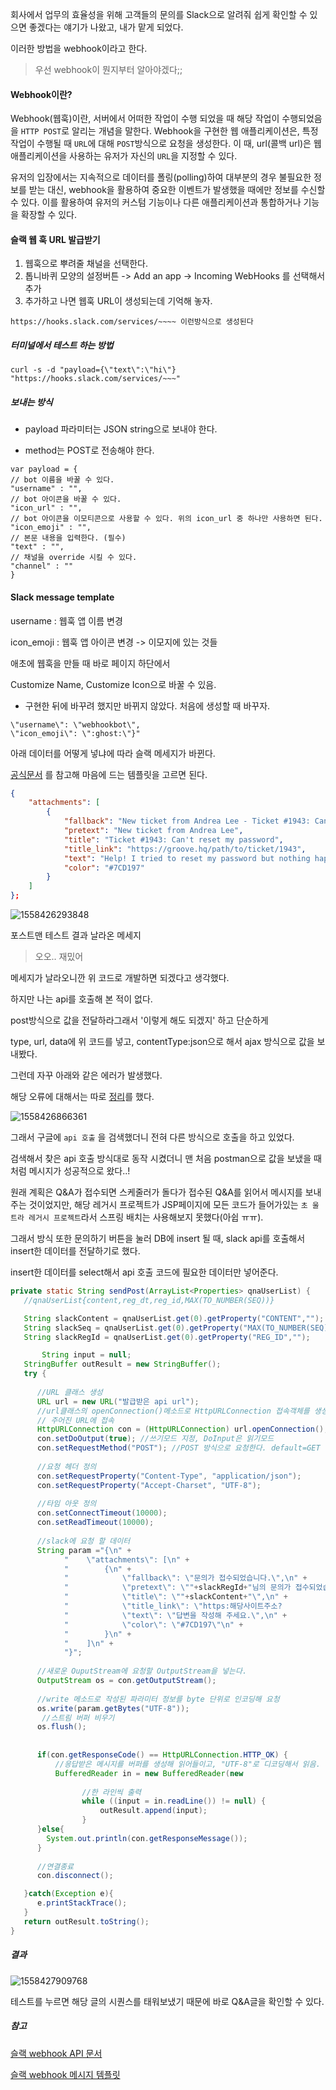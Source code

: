 회사에서 업무의 효율성을 위해 고객들의 문의를 Slack으로 알려줘 쉽게 확인할 수 있으면 좋겠다는 얘기가 나왔고, 내가 맡게 되었다.



이러한 방법을 webhook이라고 한다.

> 우선 webhook이 뭔지부터 알아야겠다;;



#### Webhook이란?

Webhook(웹훅)이란, 서버에서 어떠한 작업이 수행 되었을 때 해당 작업이 수행되었음을 `HTTP POST`로 알리는 개념을 말한다. Webhook을 구현한 웹 애플리케이션은, 특정 작업이 수행될 때 `URL`에 대해 `POST`방식으로 요청을 생성한다. 이 때, url(콜백 url)은 웹 애플리케이션을 사용하는 유저가 자신의 `URL`을 지정할 수 있다.

유저의 입장에서는 지속적으로 데이터를 폴링(polling)하여 대부분의 경우 불필요한 정보를 받는 대신, webhook을 활용하여 중요한 이벤트가 발생했을 때에만 정보를 수신할 수 있다. 이를 활용하여 유저의 커스텀 기능이나 다른 애플리케이션과 통합하거나 기능을 확장할 수 있다.



#### 슬랙 웹 훅 URL 발급받기

1. 웹훅으로 뿌려줄 채널을 선택한다. 
2. 톱니바퀴 모양의 설정버튼 -> Add an app -> Incoming WebHooks 를 선택해서 추가
3. 추가하고 나면 웹훅 URL이 생성되는데 기억해 놓자.

```
https://hooks.slack.com/services/~~~~ 이런방식으로 생성된다
```



##### 터미널에서 테스트 하는 방법

```
curl -s -d "payload={\"text\":\"hi\"} "https://hooks.slack.com/services/~~~"
```

 

##### 보내는 방식

- payload 파라미터는 JSON string으로 보내야 한다.

- method는 POST로 전송해야 한다.

```
var payload = { 
// bot 이름을 바꿀 수 있다. 
"username" : "", 
// bot 아이콘을 바꿀 수 있다. 
"icon_url" : "",
// bot 아이콘을 이모티콘으로 사용할 수 있다. 위의 icon_url 중 하나만 사용하면 된다. 
"icon_emoji" : "", 
// 본문 내용을 입력한다. (필수) 
"text" : "", 
// 채널을 override 시킬 수 있다. 
"channel" : "" 
}

```





#### Slack message template 

username : 웹훅 앱 이름 변경

icon_emoji : 웹훅 앱 아이콘 변경 -> 이모지에 있는 것들

애초에 웹훅을 만들 때 바로 페이지 하단에서

Customize Name, Customize Icon으로 바꿀 수 있음.



- 구현한 뒤에 바꾸려 했지만 바뀌지 않았다. 처음에 생성할 때 바꾸자.

```
\"username\": \"webhookbot\", 
\"icon_emoji\": \":ghost:\"}" 
```



아래 데이터를 어떻게 넣냐에 따라 슬랙 메세지가 바뀐다.

[공식문서](https://api.slack.com/docs/message-attachments) 를 참고해 마음에 드는 템플릿을 고르면 된다.

```json
{
    "attachments": [
        {
            "fallback": "New ticket from Andrea Lee - Ticket #1943: Can't reset my password - https://groove.hq/path/to/ticket/1943",
            "pretext": "New ticket from Andrea Lee",
            "title": "Ticket #1943: Can't reset my password",
            "title_link": "https://groove.hq/path/to/ticket/1943",
            "text": "Help! I tried to reset my password but nothing happened!",
            "color": "#7CD197"
        }
    ]
};
```



![1558426293848](C:\Users\Lenovo\AppData\Roaming\Typora\typora-user-images\1558426293848.png)

포스트맨 테스트 결과 날라온 메세지

> 오오.. 재밌어



메세지가 날라오니깐 위 코드로 개발하면 되겠다고 생각했다.

하지만 나는 api를 호출해 본 적이 없다.



post방식으로 값을 전달하라그래서 '이렇게 해도 되겠지' 하고 단순하게

type, url, data에 위 코드를 넣고, contentType:json으로 해서 ajax 방식으로 값을 보내봤다.

그런데 자꾸 아래와 같은 에러가 발생했다. 

해당 오류에 대해서는 따로 [정리](https://n1tjrgns.tistory.com/196)를 했다.

![1558426866361](C:\Users\Lenovo\AppData\Roaming\Typora\typora-user-images\1558426866361.png)



그래서 구글에 `api 호출` 을 검색했더니 전혀 다른 방식으로 호출을 하고 있었다.



검색해서 찾은 api 호출 방식대로 동작 시켰더니 맨 처음 postman으로 값을 보냈을 때 처럼 메시지가 성공적으로 왔다..!



원래 계획은 Q&A가 접수되면 스케줄러가 돌다가 접수된 Q&A를 읽어서 메시지를 보내주는 것이었지만, 해당 레거시 프로젝트가 JSP페이지에 모든 코드가 들어가있는 `초 울트라 레거시 프로젝트`라서 스프링 배치는 사용해보지 못했다(아쉽 ㅠㅠ).

그래서 방식 또한 문의하기 버튼을 눌러 DB에 insert 될 때, slack api를 호출해서 insert한 데이터를 전달하기로 했다.

insert한 데이터를 select해서 api 호출 코드에 필요한 데이터만 넣어준다.

```java
private static String sendPost(ArrayList<Properties> qnaUserList) {
   //qnaUserList{content,reg_dt,reg_id,MAX(TO_NUMBER(SEQ))}

   String slackContent = qnaUserList.get(0).getProperty("CONTENT","");
   String slackSeq = qnaUserList.get(0).getProperty("MAX(TO_NUMBER(SEQ))","");
   String slackRegId = qnaUserList.get(0).getProperty("REG_ID","");

       String input = null;
   StringBuffer outResult = new StringBuffer();
   try {
      
      //URL 클래스 생성
      URL url = new URL("발급받은 api url");
      //url클래스의 openConnection()메소드로 HttpURLConnection 접속객체를 생성해 
      // 주어진 URL에 접속 
      HttpURLConnection con = (HttpURLConnection) url.openConnection();
      con.setDoOutput(true); //쓰기모드 지정, DoInput은 읽기모드
      con.setRequestMethod("POST"); //POST 방식으로 요청한다. default=GET
      
      //요청 헤더 정의 
      con.setRequestProperty("Content-Type", "application/json");
      con.setRequestProperty("Accept-Charset", "UTF-8");
      
      //타임 아웃 정의
      con.setConnectTimeout(10000);
      con.setReadTimeout(10000);
	  
      //slack에 요청 할 데이터
      String param ="{\n" +
            "    \"attachments\": [\n" +
            "        {\n" +
            "            \"fallback\": \"문의가 접수되었습니다.\",\n" +
            "            \"pretext\": \""+slackRegId+"님의 문의가 접수되었습니다.\",\n" +
            "            \"title\": \""+slackContent+"\",\n" +
            "            \"title_link\": \"https:해당사이트주소?															seq="+slackSeq+"\",\n" +
            "            \"text\": \"답변을 작성해 주세요.\",\n" +
            "            \"color\": \"#7CD197\"\n" +
            "        }\n" +
            "    ]\n" +
            "}";
	  
      //새로운 OuputStream에 요청할 OutputStream을 넣는다. 
      OutputStream os = con.getOutputStream();
 	  
      //write 메소드로 작성된 파라미터 정보를 byte 단위로 인코딩해 요청
      os.write(param.getBytes("UTF-8"));
       //스트림 버퍼 비우기
      os.flush();
		
       
      if(con.getResponseCode() == HttpURLConnection.HTTP_OK) {
		  //응답받은 메시지를 버퍼를 생성해 읽어들이고, "UTF-8"로 디코딩해서 읽음.       
          BufferedReader in = new BufferedReader(new 										InputStreamReader(con.getInputStream(), "UTF-8"));
                
				//한 라인씩 출력          
          		while ((input = in.readLine()) != null) {
                    outResult.append(input);
                }
      }else{
        System.out.println(con.getResponseMessage());
      } 
      
      //연결종료
      con.disconnect();

   }catch(Exception e){
      e.printStackTrace();
   }
   return outResult.toString();
}
```



##### 결과

![1558427909768](C:\Users\Lenovo\AppData\Roaming\Typora\typora-user-images\1558427909768.png)

테스트를 누르면 해당 글의 시퀀스를 태워보냈기 때문에 바로 Q&A글을 확인할 수 있다.

 





##### 참고

[슬랙 webhook API 문서](https://api.slack.com/incoming-webhooks)

[슬랙 webhook 메시지 템플릿](https://api.slack.com/docs/message-attachments)







